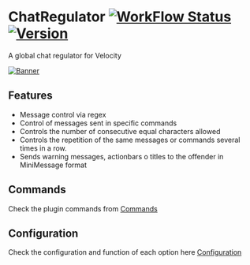 # ChatRegulator [![WorkFlow Status](https://img.shields.io/github/workflow/status/4drian3d/ChatRegulator/ChatRegulator%20Maven%20Build?&style=flat-square)](https://github.com/4drian3d/ChatRegulator/actions/workflows/ChatRegulatorBuild.yml) [![Version](https://img.shields.io/github/v/release/4drian3d/ChatRegulator?color=FFF0&style=flat-square)](https://github.com/4drian3d/ChatRegulator/releases)

A global chat regulator for Velocity

[![Banner](https://i.imgur.com/F4lxNBq.jpg)](https://polymart.org/resource/chatregulator)

## Features

- Message control via regex
- Control of messages sent in specific commands
- Controls the number of consecutive equal characters allowed
- Controls the repetition of the same messages or commands several times in a row.
- Sends warning messages, actionbars o titles to the offender in MiniMessage format

## Commands

Check the plugin commands from [Commands](https://github.com/4drian3d/ChatRegulator/wiki/Commands)

## Configuration

Check the configuration and function of each option here  [Configuration](https://github.com/4drian3d/ChatRegulator/wiki/Configuration)